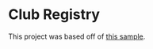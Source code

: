# Club Registry

This project was based off of [this sample](https://github.com/yhirose/react-typescript-electron-sample-with-create-react-app-and-electron-builder).
